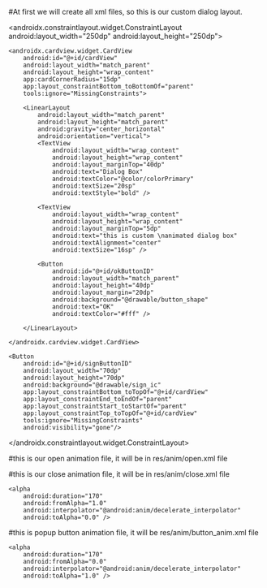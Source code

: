 #At first we will create all xml files, so this is our custom dialog layout.


<androidx.constraintlayout.widget.ConstraintLayout 
    android:layout_width="250dp"
    android:layout_height="250dp">

    <androidx.cardview.widget.CardView
        android:id="@+id/cardView"
        android:layout_width="match_parent"
        android:layout_height="wrap_content"
        app:cardCornerRadius="15dp"
        app:layout_constraintBottom_toBottomOf="parent"
        tools:ignore="MissingConstraints">

        <LinearLayout
            android:layout_width="match_parent"
            android:layout_height="match_parent"
            android:gravity="center_horizontal"
            android:orientation="vertical">
            <TextView
                android:layout_width="wrap_content"
                android:layout_height="wrap_content"
                android:layout_marginTop="40dp"
                android:text="Dialog Box"
                android:textColor="@color/colorPrimary"
                android:textSize="20sp"
                android:textStyle="bold" />

            <TextView
                android:layout_width="wrap_content"
                android:layout_height="wrap_content"
                android:layout_marginTop="5dp"
                android:text="this is custom \nanimated dialog box"
                android:textAlignment="center"
                android:textSize="16sp" />

            <Button
                android:id="@+id/okButtonID"
                android:layout_width="match_parent"
                android:layout_height="40dp"
                android:layout_margin="20dp"
                android:background="@drawable/button_shape"
                android:text="OK"
                android:textColor="#fff" />

        </LinearLayout>

    </androidx.cardview.widget.CardView>

    <Button
        android:id="@+id/signButtonID"
        android:layout_width="70dp"
        android:layout_height="70dp"
        android:background="@drawable/sign_ic"
        app:layout_constraintBottom_toTopOf="@+id/cardView"
        app:layout_constraintEnd_toEndOf="parent"
        app:layout_constraintStart_toStartOf="parent"
        app:layout_constraintTop_toTopOf="@+id/cardView"
        tools:ignore="MissingConstraints"
        android:visibility="gone"/>

</androidx.constraintlayout.widget.ConstraintLayout>

#this is our open animation file, it will be in res/anim/open.xml file

<set xmlns:android="http://schemas.android.com/apk/res/android">
    <translate
        android:duration="170"
        android:fromYDelta="-100%"
        android:toYDelta="5%"
        />
</set>

#this is our close animation file, it will be in res/anim/close.xml file

<set xmlns:android="http://schemas.android.com/apk/res/android">
    <scale
        android:duration="170"
        android:fromXScale="1.0"
        android:fromYScale="1.0"
        android:pivotX="50%"
        android:pivotY="50%"
        android:toXScale="0.0"
        android:toYScale="0.0" />

    <alpha
        android:duration="170"
        android:fromAlpha="1.0"
        android:interpolator="@android:anim/decelerate_interpolator"
        android:toAlpha="0.0" />
</set>

#this is popup button animation file, it will be  res/anim/button_anim.xml file

<set xmlns:android="http://schemas.android.com/apk/res/android">
    <scale
        android:duration="170"
        android:fromXScale="0.0"
        android:fromYScale="0.0"
        android:pivotX="50%"
        android:pivotY="50%"
        android:toXScale="1.2"
        android:toYScale="1.2" />

    <alpha
        android:duration="170"
        android:fromAlpha="0.0"
        android:interpolator="@android:anim/decelerate_interpolator"
        android:toAlpha="1.0" />
</set>
